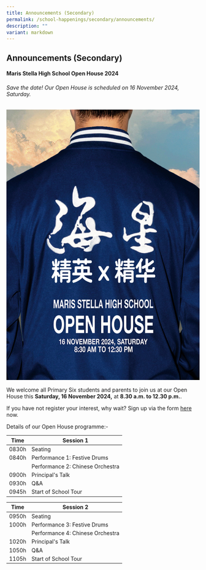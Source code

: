```yaml
---
title: Announcements (Secondary)
permalink: /school-happenings/secondary/announcements/
description: ""
variant: markdown
---
```

## Announcements (Secondary)


#### Maris Stella High School Open House 2024
######  Save the date! Our Open House is scheduled on 16 November 2024, Saturday.
![](/images/V8a__Open_House_Banner.jpg)

We welcome all Primary Six students and parents to join us at our Open House this **Saturday, 16 November 2024,** at **8.30 a.m. to 12.30 p.m.**.

If you have not register your interest, why wait? Sign up via the form [here](https://go.gov.sg/mshsopenhouse2024) now.

Details of our Open House programme:-


| Time | Session 1 | 
| -------- | -------- | 
| 0830h     | Seating   | 
| 0840h     | Performance 1: Festive Drums| 
|    | Performance 2: Chinese Orchestra   | 
| 0900h     | Principal's Talk   | 
| 0930h     | Q&A   | 
| 0945h     | Start of School Tour  | 

| Time | Session 2 | 
| -------- | -------- | 
| 0950h     | Seating   | 
| 1000h     | Performance 3: Festive Drums| 
|    | Performance 4: Chinese Orchestra   | 
| 1020h     | Principal's Talk   | 
| 1050h     | Q&A   | 
| 1105h     | Start of School Tour  | 


